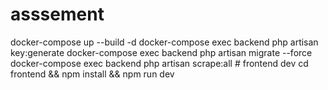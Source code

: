 # asssement
docker-compose up --build -d docker-compose exec backend php artisan key:generate docker-compose exec backend php artisan migrate --force docker-compose exec backend php artisan scrape:all # frontend dev cd frontend &amp;&amp; npm install &amp;&amp; npm run dev
